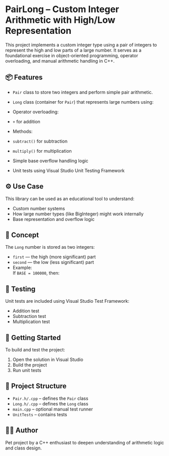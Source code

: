 # PairLong – Custom Integer Arithmetic with High/Low Representation

This project implements a custom integer type using a pair of integers to represent the high and low parts of a large number. It serves as a foundational exercise in object-oriented programming, operator overloading, and manual arithmetic handling in C++.

## 📦 Features

- `Pair` class to store two integers and perform simple pair arithmetic.
- `Long` class (container for `Pair`) that represents large numbers using:


- Operator overloading:
- `+` for addition
- Methods:
- `subtract()` for subtraction
- `multiply()` for multiplication
- Simple base overflow handling logic
- Unit tests using Visual Studio Unit Testing Framework

## ⚙️ Use Case

This library can be used as an educational tool to understand:
- Custom number systems
- How large number types (like BigInteger) might work internally
- Base representation and overflow logic

## 🧠 Concept

The `Long` number is stored as two integers:
- `first` — the high (more significant) part
- `second` — the low (less significant) part
- Example:  
If `BASE = 100000`, then:  


## 🧪 Testing

Unit tests are included using Visual Studio Test Framework:
- Addition test
- Subtraction test
- Multiplication test

## 🚀 Getting Started

To build and test the project:
1. Open the solution in Visual Studio
2. Build the project
3. Run unit tests

## 📁 Project Structure

- `Pair.h/.cpp` – defines the `Pair` class
- `Long.h/.cpp` – defines the `Long` class
- `main.cpp` – optional manual test runner
- `UnitTests` – contains tests

## 🧑‍💻 Author

Pet project by a C++ enthusiast to deepen understanding of arithmetic logic and class design.

